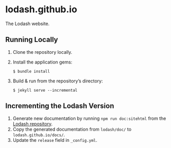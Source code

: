 # lodash.github.io

The Lodash website.

## Running Locally

1. Clone the repository locally.

2. Install the application gems:

    ```shell
    $ bundle install
    ```

3. Build & run from the repository’s directory:

    ```shell
    $ jekyll serve --incremental
    ```

## Incrementing the Lodash Version

1. Generate new documentation by running `npm run doc:sitehtml` from the [Lodash repository](https://github.com/lodash/lodash).
2. Copy the generated documentation from `lodash/doc/` to `lodash.github.io/docs/`.
3. Update the `release` field in `_config.yml`.
